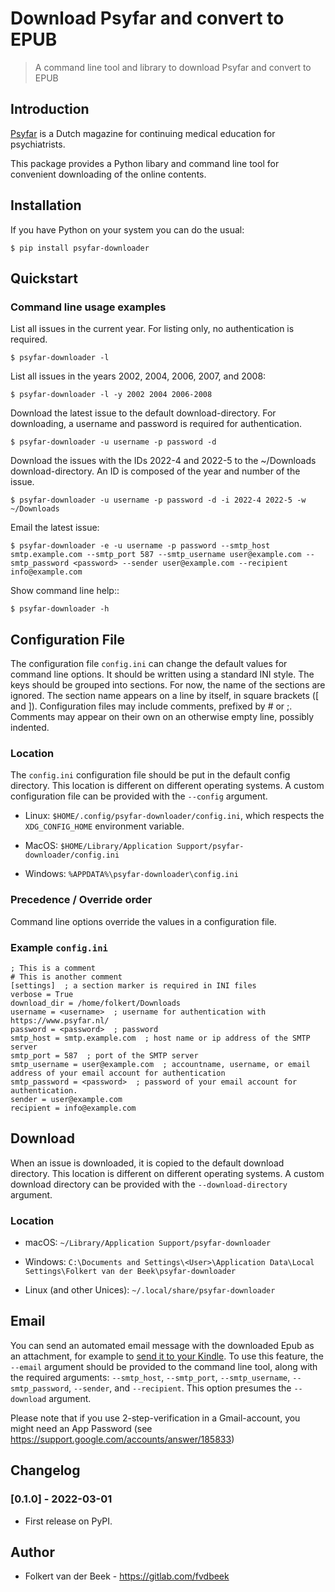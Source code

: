 # Download Psyfar and convert to EPUB

> A command line tool and library to download Psyfar and convert to EPUB

## Introduction

[Psyfar](https://www.psyfar.nl/) is a Dutch magazine for continuing medical education for psychiatrists.

This package provides a Python libary and command line tool for convenient downloading of the online contents.

## Installation

If you have Python on your system you can do the usual:

    $ pip install psyfar-downloader


## Quickstart

### Command line usage examples

List all issues in the current year. For listing only, no authentication is required.

    $ psyfar-downloader -l

List all issues in the years 2002, 2004, 2006, 2007, and 2008:

    $ psyfar-downloader -l -y 2002 2004 2006-2008

Download the latest issue to the default download-directory. For downloading, a username and password is required for authentication.

    $ psyfar-downloader -u username -p password -d


Download the issues with the IDs 2022-4 and 2022-5 to the ~/Downloads download-directory. An ID is composed of the year and number of the issue.

    $ psyfar-downloader -u username -p password -d -i 2022-4 2022-5 -w ~/Downloads

Email the latest issue:

    $ psyfar-downloader -e -u username -p password --smtp_host smtp.example.com --smtp_port 587 --smtp_username user@example.com --smtp_password <password> --sender user@example.com --recipient info@example.com

Show command line help::

    $ psyfar-downloader -h


## Configuration File

The configuration file `config.ini` can change the default values for command line options. It should be written using a standard INI style. The keys should be grouped into sections. For now, the name of the sections are ignored. The section name appears on a line by itself, in square brackets ([ and ]). Configuration files may include comments, prefixed by # or ;. Comments may appear on their own on an otherwise empty line, possibly indented.


### Location

The `config.ini` configuration file should be put in the default config directory. This location is different on different operating systems. A custom configuration file can be provided with the `--config` argument.

* Linux: `$HOME/.config/psyfar-downloader/config.ini`, which respects the `XDG_CONFIG_HOME` environment variable.

* MacOS: `$HOME/Library/Application Support/psyfar-downloader/config.ini`

* Windows: `%APPDATA%\psyfar-downloader\config.ini`


### Precedence / Override order

Command line options override the values in a configuration file.

### Example `config.ini`

```
; This is a comment
# This is another comment
[settings]  ; a section marker is required in INI files
verbose = True
download_dir = /home/folkert/Downloads
username = <username>  ; username for authentication with https://www.psyfar.nl/
password = <password>  ; password
smtp_host = smtp.example.com  ; host name or ip address of the SMTP server
smtp_port = 587  ; port of the SMTP server
smtp_username = user@example.com  ; accountname, username, or email address of your email account for authentication
smtp_password = <password>  ; password of your email account for authentication.
sender = user@example.com
recipient = info@example.com
```


## Download

When an issue is downloaded, it is copied to the default download directory. This location is different on different operating systems. A custom download directory can be provided with the `--download-directory` argument.

### Location
* macOS: `~/Library/Application Support/psyfar-downloader`

* Windows: `C:\Documents and Settings\<User>\Application Data\Local Settings\Folkert van der Beek\psyfar-downloader`

* Linux (and other Unices): `~/.local/share/psyfar-downloader`


## Email

You can send an automated email message with the downloaded Epub as an attachment, for example to [send it to your Kindle](https://www.amazon.com/gp/sendtokindle/email). To use this feature, the `--email` argument should be provided to the command line tool, along with the required arguments: `--smtp_host`, `--smtp_port`, `--smtp_username`, `--smtp_password`, `--sender`, and `--recipient`. This option presumes the `--download` argument.

Please note that if you use 2-step-verification in a Gmail-account, you might need an App Password (see https://support.google.com/accounts/answer/185833)


## Changelog

### [0.1.0] - 2022-03-01
-  First release on PyPI.


## Author
- Folkert van der Beek - https://gitlab.com/fvdbeek
